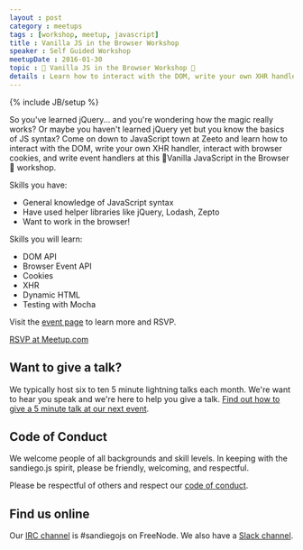 ```yaml
---
layout : post
category : meetups
tags : [workshop, meetup, javascript]
title : Vanilla JS in the Browser Workshop
speaker : Self Guided Workshop
meetupDate : 2016-01-30
topic : 🍦 Vanilla JS in the Browser Workshop 🍦
details : Learn how to interact with the DOM, write your own XHR handler, interact with browser cookies, and write event handlers at this workshop
---
```


{% include JB/setup %}

So you've learned jQuery... and you're wondering how the magic really works? Or maybe you haven't learned jQuery yet but you know the basics of JS syntax? Come on down to JavaScript town at Zeeto and learn how to interact with the DOM, write your own XHR handler, interact with browser cookies, and write event handlers at this 🍦Vanilla JavaScript in the Browser🍦 workshop.

Skills you have:

- General knowledge of JavaScript syntax
- Have used helper libraries like jQuery, Lodash, Zepto
- Want to work in the browser!


Skills you will learn: 

- DOM API
- Browser Event API
- Cookies
- XHR
- Dynamic HTML
- Testing with Mocha


Visit the [event page][event] to learn more and RSVP.

<a class="btn btn-primary btn-large" href="http://www.meetup.com/sandiegojs/events/226570005/">RSVP at Meetup.com</a>

## Want to give a talk?

We typically host six to ten 5 minute lightning talks each month.  We're want to hear you speak and we're here to help you give a talk. [Find out how to give a 5 minute talk at our next event][give-a-talk].

## Code of Conduct

We welcome people of all backgrounds and skill levels.  In keeping with the sandiego.js spirit, please be friendly, welcoming, and respectful.

Please be respectful of others and respect our [code of conduct][code-of-conduct].

## Find us online

Our [IRC channel][irc] is #sandiegojs on FreeNode.  We also have a [Slack channel][slack].

[code-of-conduct]: /code-of-conduct.html
[event]: http://www.meetup.com/sandiegojs/events/226570005/
[give-a-talk]: /give-a-talk.html
[irc]: /chat-room.html
[slack]: http://sandiegojs.herokuapp.com/
